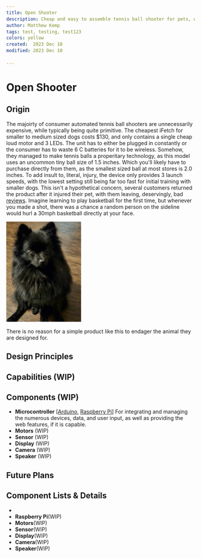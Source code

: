 ```yaml
---
title: Open Shooter
description: Cheap and easy to assemble tennis ball shooter for pets, with advanced features and varying price ranges. 
author: Matthew Kemp
tags: test, testing, test123
colors: yellow
created:  2023 Dec 10
modified: 2023 Dec 10

---
```


Open Shooter
=======================

Origin
------

The majoirty of consumer automated tennis ball shooters are unnecessarily expensive, while typically being quite primitive. The cheapest iFetch for smaller to medium sized dogs costs $130, and only contains a single cheap loud motor and 3 LEDs. The unit has to either be plugged in constantly or the consumer has to waste 6 C batteries for it to be wireless. Somehow, they managed to make tennis balls a properitary technology, as this model uses an uncommon tiny ball size of 1.5 inches. Which you'll likely have to purchase directly from them, as the smallest sized ball at most stores is 2.0 inches. To add insult to, literal, injury, the device only provides 3 launch speeds, with the lowest setting still being far too fast for initial training with smaller dogs. This isn't a hypothetical concern, several customers returned the product after it injured their pet, with them leaving, deservingly, bad [reviews](https://www.chewy.com/ifetch-mini-automatic-ball-launcher/dp/142434?utm_source=google-product&utm_medium=cpc&utm_content=iFetch&utm_campaign=19996370614&utm_term=&gad_source=1). Imagine learning to play basketball for the first time, but whenever you made a shot, there was a chance a random person on the sideline would hurl a 30mph basketball directly at your face. 

![Unnecessary Harm](https://github.com/MattiKemp/Dog-Tennis-Ball-Shooter/blob/main/images/Melissas%20poor%20pup.jpg)

There is no reason for a simple product like this to endager the animal they are designed for.

Design Principles
-----------------

Capabilities (WIP)
------------------

Components (WIP)
----------------

*   **Microcontroller** [[Arduino](#component-details-arduino), [Raspberry Pi](#component-details-pi)] For integrating and managing the numerous devices, data, and user input, as well as providing the web features, if it is capable. 
*   **Motors** (WIP)
*   **Sensor** (WIP)
*   **Display** (WIP)
*   **Camera** (WIP)
*   **Speaker** (WIP)

Future Plans
------------

Component Lists & Details
-------------------------

* [component-details-arduino]:**Arduino**(WIP)
* **Raspberry Pi**(WIP)
* **Motors**(WIP)
* **Sensor**(WIP)
* **Display**(WIP)
* **Camera**(WIP)
* **Speaker**(WIP)
